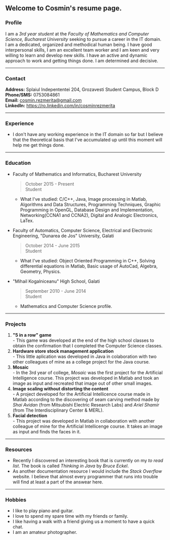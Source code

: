 ## Welcome to Cosmin's resume page.

### Profile
  I am a *3rd year student* at the *Faculty of Mathematics and Computer Science, Bucharest University* seeking to pursue a career in the IT domain. <br/>
  I am a dedicated, organized and methodical human being. I have good interpersonal skills, I am an excellent team worker and I am keen and very willing to learn and develop new skills. I have an active and dynamic approach to work and getting things done. I am determined and decisive.
  
***

### Contact
**Address:** Splaiul Indepententei 204, Grozavesti Student Campus, Block D <br/>
**Phone/SMS:** 0753084861 <br/>
**Email:** cosmin.rezmerita@gmail.com <br/>
**LinkedIn:** https://ro.linkedin.com/in/cosminrezmerita
  
***

### Experience
  * I don't have any working experience in the IT domain so far but I believe that the theoretical basis that I've accumulated up until this moment will help me get things done.

***

### Education
  * Faculty of Mathematics and Informatics, Bucharest University
    > October 2015 - Present <br/>
    > Student <br/>
    
    * What I've studied: C/C++, Java, Image processing in Matlab, Algorithms and Data Structures, Programming Techniques, Graphic Programming in OpenGL, Database Design and Implementation, Networking(CCNA1 and CCNA2), Digital and Analogic Electronics, LaTex. <br/>
    
  * Faculty of Automatics, Computer Science, Electrical and Electronic Engineering, "Dunarea de Jos" University, Galati
    > October 2014 - June 2015 <br/>
    > Student <br/>
    
    * What I've studied: Object Oriented Programming in C++, Solving differential equations in Matlab, Basic usage of AutoCad, Algebra, Geometry, Physics. <br/>
    
  * "Mihail Kogalniceanu" High School, Galati
    > September 2010 - June 2014 <br/>
    > Student <br/>
    
    * Mathematics and Computer Science profile.

***

### Projects
  1. **"5 in a row" game** <br/>
    - This game was developed at the end of the high school classes to obtain the confirmation that I completed the Computer Science classes.
  2. **Hardware store stock management application** <br/>
    - This little aplication was developed in Java in colaboration with two other colleagues of mine as a college project for the Java course.
  3. **Mosaic** <br/>
    - In the 3rd year of college, *Mosaic* was the first project for the Artificial Intelligence course. This project was developed in Matlab and took an image as input and recreated that image out of other small images.
  4. **Image scaling without distorting the content** <br/>
    - A project developed for the Artificial Intellicence course made in Matlab according to the discovering of seam carving method made by *Shai Avidan* (from Mitsubishi Electric Research Labs) and *Ariel Shamir* (from The Interdisciplinary Center & MERL).
  5. **Facial detection** <br/>
    - This project was developed in Matlab in collaboration with another colleague of mine for the Artificial Intellicenge course. It takes an image as input and finds the faces in it.

***

### Resources
* Recently I discovered an interesting book that is currently on my *to read list*. The book is called *Thinking in Java* by *Bruce Eckel*. 
* As another documentation resource I would include the *Stack Overflow* website. I believe that almost every programmer that runs into trouble will find at least a part of the answear here.

***

### Hobbies

* I like to play piano and guitar.
* I love to spend my spare time with my friends or family.
* I like having a walk with a friend giving us a moment to have a quick chat.
* I am an amateur photographer.

